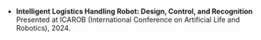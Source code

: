 - **Intelligent Logistics Handling Robot: Design, Control, and Recognition**
Presented at ICAROB (International Conference on
Artificial Life and Robotics), 2024.
